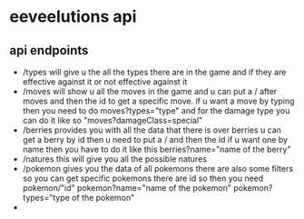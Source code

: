 # eeveelutions api

## api endpoints

- /types will give u the all the types there are in the game and if they are effective against it or not effective against it
- /moves will show u all the moves in the game and u can put a / after moves and then the id to get a specific move. if u want a move by typing then you need to do moves?types="type" and for the damage type you can do it like so "moves?damageClass=special"
- /berries provides you with all the data that there is over berries u can get a berry by id then u need to put a / and then the id if u want one by name then you have to do it like this berries?name="name of the berry"
- /natures this will give you all the possible natures
- /pokemon gives you the data of all pokemons there are also some filters so you can get specific pokemons there are id so then you need pokemon/"id" pokemon?name="name of the pokemon" pokemon?types="type of the pokemon"
- 